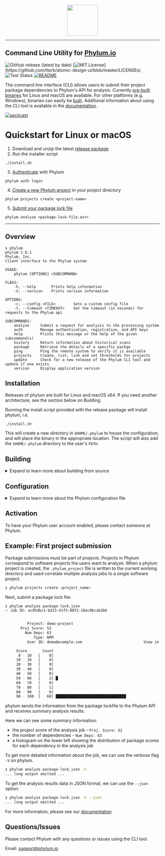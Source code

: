 <p align="center">
  <img height="100" src="https://phylum.io/logo/dark-bckg.svg">
</p>

---

## Command Line Utility for [Phylum.io](https://phylum.io) 
  
![GitHub release (latest by date)](https://img.shields.io/github/v/release/phylum-dev/cli)
[![MIT License](https://img.shields.io/apm/l/atomic-design-ui.svg?)](https://github.com/tterb/atomic-design-ui/blob/master/LICENSEs)
![Test Status](https://github.com/phylum-dev/cli/actions/workflows/test.yml/badge.svg?branch=master)
[![README](https://img.shields.io/badge/docs-README-yellowgreen)](https://docs.phylum.io/docs/welcome)

The command line interface (CLI) allows users to submit their project package dependencies to Phylum's API for analysis. Currently [pre-built binaries](https://github.com/phylum-dev/cli/releases) for Linux and macOS are available. For other platforms (e.g. Windows), binaries can easily be [built](https://github.com/phylum-dev/cli#building). Additional information about using the CLI tool is available in the [documentation](https://docs.phylum.io/docs/welcome).

[![asciicast](https://asciinema.org/a/431262.svg)](https://asciinema.org/a/431262)

# Quickstart for Linux or macOS
1. Download and unzip the latest [release package](https://github.com/phylum-dev/cli/releases/latest/download/phylum-cli-release.zip)
2. Run the installer script
```
./install.sh
```
3. [Authenticate](https://docs.phylum.io/docs/authentication) with Phylum
```
phylum auth login
```
4. [Create a new Phylum project](https://docs.phylum.io/docs/projects#creating-a-new-project) in your project directory
```
phylum projects create <project-name>
```
5. [Submit your package lock file](https://docs.phylum.io/docs/analyzing-dependencies)
```
phylum analyze <package-lock-file.ext>
```
---

## Overview
```
❯ phylum
phylum 1.0.1
Phylum, Inc.
Client interface to the Phylum system

USAGE:
    phylum [OPTIONS] <SUBCOMMAND>

FLAGS:
    -h, --help       Prints help information
    -V, --version    Prints version information

OPTIONS:
    -c, --config <FILE>        Sets a custom config file
    -t, --timeout <TIMEOUT>    Set the timeout (in seconds) for requests to the Phylum api

SUBCOMMANDS:
    analyze     Submit a request for analysis to the processing system
    auth        Manage authentication, registration, and API keys
    help        Prints this message or the help of the given subcommand(s)
    history     Return information about historical scans
    package     Retrieve the details of a specific packge
    ping        Ping the remote system to verify it is available
    projects    Create, list, link and set thresholds for projects
    update      Check for a new release of the Phylum CLI tool and update if one exists
    version     Display application version
```

## Installation
Releases of phylum are built for Linux and macOS x64. If you need another architecture, see the section below on Building.

Running the install script provided with the release package will install phylum, i.e. 

```
./install.sh
```

This will create a new directory in `$HOME/.phylum` to house the configuration, and will place the binary in the appropriate location. The script will also add the `$HOME/.phylum` directory to the user's `PATH`.

## Building
<details>
  <summary>Expand to learn more about building from source</summary>
  
Phylum is written in Rust, so you'll need a recent Rust installation to build it. [Install Rust](https://www.rust-lang.org/tools/install)
1. Clone repository
```sh
git clone https://github.com/phylum-dev/cli
```
2. Run build and install scripts in cli/lib
```sh
cd cli/lib
bash build.sh
bash install.sh
```
</details>

## Configuration
<details>
  <summary>Expand to learn more about the Phylum configuration file</summary>

Phylum uses a configuration file located at `$HOME/.phylum/settings.yaml`  
The `install.sh` script copies a default configuration file, but requires a token to communicate with the Phylum API. The `settings.yaml` file is automatically updated with the proper token value after a successful CLI login.

To register a user account, use the `auth register` subcommand to enter the user registration workflow where the Phylum tool will open a web browser to complete the process:
```sh
❯ phylum auth register

Please use browser window to complete login process
If browser window does not open, you can use the link below:
 <URL>
✅ Successfully registered a new account!
```
</details>

## Activation
To have your Phylum user account enabled, please contact someone at Phylum.

## Example: First project submission
Package submissions must be part of _projects_. Projects in Phylum correspond to software projects the users want to analyze. When a phylum project is created, the `.phylum_project` file is written to the current working directory and used correlate mulitple analysis jobs to a single software project.
```sh
❯ phylum projects create <project_name>
```
Next, submit a package lock file:
```sh
❯ phylum analyze package-lock.json
✅ Job ID: ec95dbc1-bd13-41f5-88f2-18ac9bcab3b6


          Project: demo-project                                            Label: uncategorized
       Proj Score: 52                                                       Date: 2021-07-23 15:30:42 UTC
         Num Deps: 63                                                     Job ID: ec95dbc1-bd13-41f5-88f2-18ac9bcab3b6
             Type: NPM                                                  Language: Javascript
          User ID: demo@example.com                            View in Phylum UI: https://app.phylum.io/ec95dbc1-bd13-41f5-88f2-18ac9bcab3b6

     Score       Count
      0 - 10   [    0]                                                                                  Project Score: 0.6
     10 - 20   [    0]                                                                        Malicious Code Risk MAL:   0
     20 - 30   [    0]                                                                         Vulnerability Risk VLN:   0
     30 - 40   [    0]                                                                           Engineering Risk ENG:   0
     40 - 50   [    0]                                                                                Author Risk AUT:   0
     50 - 60   [    2] █                                                                             License Risk LIC:   0
     60 - 70   [    0]
     70 - 80   [    1]
     80 - 90   [    0]
     90 - 100  [   60] ████████████████████████████████

```
phylum sends the information from the package lockfile to the Phylum API and receives summary analysis results.

Here we can see some summary information:
* the project score of the analysis job - `Proj. Score: 52`
* the number of dependencies - `Num Deps: 63`
* a histogram on the lower left showing the distribution of package scores for each dependency in the analysis job

To get more detailed information about the job, we can use the verbose flag `-V` on phylum.
```sh
❯ phylum analyze package-lock.json -V
... long output omitted ...
```

To get the analysis results data in JSON format, we can use the `--json` option:
```sh
❯ phylum analyze package-lock.json -V --json
... long output omitted ...
```

For more information, please see our [documentation](https://docs.phylum.io/docs)

## Questions/Issues

Please contact Phylum with any questions or issues using the CLI tool.

Email: <support@phylum.io>
